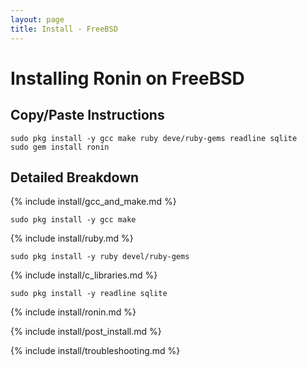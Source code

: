 ```yaml
---
layout: page
title: Install - FreeBSD
---
```


# Installing Ronin on FreeBSD

## Copy/Paste Instructions

```shell
sudo pkg install -y gcc make ruby deve/ruby-gems readline sqlite
sudo gem install ronin
```

## Detailed Breakdown

{% include install/gcc_and_make.md %}

```shell
sudo pkg install -y gcc make
```

{% include install/ruby.md %}

```shell
sudo pkg install -y ruby devel/ruby-gems
```

{% include install/c_libraries.md %}

```shell
sudo pkg install -y readline sqlite
```

{% include install/ronin.md %}

{% include install/post_install.md %}

{% include install/troubleshooting.md %}
